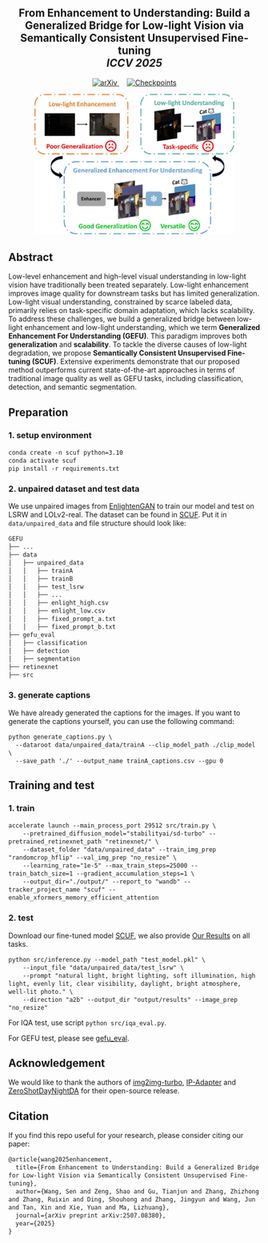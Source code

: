 <h2 align="center">
  <b>From Enhancement to Understanding: Build a Generalized Bridge for Low-light Vision via Semantically Consistent Unsupervised Fine-tuning</b><br>
  <b><i>ICCV 2025</i></b>
</h2>

<p align="center">
  <a href='https://arxiv.org/abs/2507.08380'>
    <img src='https://img.shields.io/badge/Paper-arXiv-B31B1B?style=flat&logo=arXiv&logoColor=white' alt='arXiv'>
  </a>&nbsp;&nbsp;&nbsp;
  <a href='https://huggingface.co/wangsen99/GEFU'>
    <img src='https://img.shields.io/badge/Model-HuggingFace-orange?style=flat&logo=huggingface&logoColor=FFD21E' alt='Checkpoints'>
  </a>
</p>

<div align="center">
  <img src="assets/intro.jpg" width="400px" />
</div>

## Abstract
Low-level enhancement and high-level visual understanding in low-light vision have traditionally been treated separately. Low-light enhancement improves image quality for downstream tasks but has limited generalization. Low-light visual understanding, constrained by scarce labeled data, primarily relies on task-specific domain adaptation, which lacks scalability. To address these challenges, we build a generalized bridge between low-light enhancement and low-light understanding, which we term **Generalized Enhancement For Understanding (GEFU)**. This paradigm improves both **generalization** and **scalability**. To tackle the diverse causes of low-light degradation, we propose **Semantically Consistent Unsupervised Fine-tuning (SCUF)**. Extensive experiments demonstrate that our proposed method outperforms current state-of-the-art approaches in terms of traditional image quality as well as GEFU tasks, including classification, detection, and semantic segmentation.

## Preparation
### 1. setup environment

```shell
conda create -n scuf python=3.10
conda activate scuf
pip install -r requirements.txt
```

### 2. unpaired dataset and test data
We use unpaired images from [EnlightenGAN](https://github.com/VITA-Group/EnlightenGAN) to train our model and test on LSRW and LOLv2-real. The dataset can be found in [SCUF](https://huggingface.co/wangsen99/GEFU/tree/main/SCUF). Put it in `data/unpaired_data` and file structure should look like:
```shell
GEFU
├── ...
├── data
│   ├── unpaired_data
│   │   ├── trainA
│   │   ├── trainB
│   │   ├── test_lsrw
│   │   ├── ...
│   │   ├── enlight_high.csv
│   │   ├── enlight_low.csv
│   │   ├── fixed_prompt_a.txt
│   │   ├── fixed_prompt_b.txt
├── gefu_eval
│   ├── classification
│   ├── detection
│   ├── segmentation
├── retinexnet
├── src
```
### 3. generate captions
We have already generated the captions for the images. If you want to generate the captions yourself, you can use the following command:
```shell
python generate_captions.py \
  --dataroot data/unpaired_data/trainA --clip_model_path ./clip_model \
  --save_path './' --output_name trainA_captions.csv --gpu 0
```
## Training and test
### 1. train
```shell
accelerate launch --main_process_port 29512 src/train.py \
    --pretrained_diffusion_model="stabilityai/sd-turbo" --pretrained_retinexnet_path "retinexnet/" \
    --dataset_folder "data/unpaired_data" --train_img_prep "randomcrop_hflip" --val_img_prep "no_resize" \
    --learning_rate="1e-5" --max_train_steps=25000 --train_batch_size=1 --gradient_accumulation_steps=1 \ 
    --output_dir="./output/" --report_to "wandb" --tracker_project_name "scuf" --enable_xformers_memory_efficient_attention
```
### 2. test
Download our fine-tuned model [SCUF](https://huggingface.co/wangsen99/GEFU/tree/main/SCUF), we also provide [Our Results](https://huggingface.co/wangsen99/GEFU/tree/main/Our_results) on all tasks.
```shell
python src/inference.py --model_path "test_model.pkl" \
    --input_file "data/unpaired_data/test_lsrw" \
    --prompt "natural light, bright lighting, soft illumination, high light, evenly lit, clear visibility, daylight, bright atmosphere, well-lit photo." \
    --direction "a2b" --output_dir "output/results" --image_prep "no_resize"
```

For IQA test, use script `python src/iqa_eval.py`.

For GEFU test, please see [gefu_eval](gefu_eval/README.md).

## Acknowledgement
We would like to thank the authors of [img2img-turbo](https://github.com/GaParmar/img2img-turbo), [IP-Adapter](https://github.com/tencent-ailab/IP-Adapter) and [ZeroShotDayNightDA](https://github.com/Red-Fairy/ZeroShotDayNightDA) for their open-source release.

## Citation
If you find this repo useful for your research, please consider citing our paper:
```
@article{wang2025enhancement,
  title={From Enhancement to Understanding: Build a Generalized Bridge for Low-light Vision via Semantically Consistent Unsupervised Fine-tuning},
  author={Wang, Sen and Zeng, Shao and Gu, Tianjun and Zhang, Zhizhong and Zhang, Ruixin and Ding, Shouhong and Zhang, Jingyun and Wang, Jun and Tan, Xin and Xie, Yuan and Ma, Lizhuang},
  journal={arXiv preprint arXiv:2507.08380},
  year={2025}
}
```
